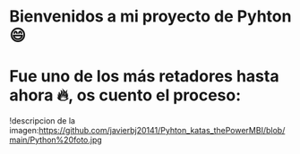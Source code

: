 # Bienvenidos a mi proyecto de Pyhton 😄
# Fue uno de los más retadores hasta ahora 🔥, os cuento el proceso:
!descripcion de la imagen:https://github.com/javierbj20141/Pyhton_katas_thePowerMBI/blob/main/Python%20foto.jpg
